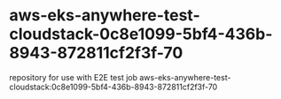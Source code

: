 # aws-eks-anywhere-test-cloudstack-0c8e1099-5bf4-436b-8943-872811cf2f3f-70
repository for use with E2E test job aws-eks-anywhere-test-cloudstack:0c8e1099-5bf4-436b-8943-872811cf2f3f-70
